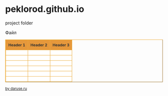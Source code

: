# peklorod.github.io
project folder


Файл 
<html>
<head>
</head>
<body>
<style type="text/css">
.tftable {font-size:12px;color:#333333;width:100%;border-width: 1px;border-color: #ebab3a;border-collapse: collapse;}
.tftable th {font-size:12px;background-color:#e6983b;border-width: 1px;padding: 8px;border-style: solid;border-color: #ebab3a;text-align:left;}
.tftable tr {background-color:#ffffff;}
.tftable td {font-size:12px;border-width: 1px;padding: 8px;border-style: solid;border-color: #ebab3a;}
.tftable tr:hover {background-color:#ffff99;}
</style>

<table class="tftable" border="1">
<tr><th>Header 1</th><th>Header 2</th><th>Header 3</th></tr>
<tr><td> </td><td> </td><td> </td></tr>
<tr><td> </td><td> </td><td> </td></tr>
<tr><td> </td><td> </td><td> </td></tr>
<tr><td> </td><td> </td><td> </td></tr>
<tr><td> </td><td> </td><td> </td></tr>
<tr><td> </td><td> </td><td> </td></tr>
</table>

<p><small> <a href="http://daruse.ru/" target="_blank">by daruse.ru</a></small></p>

</body>
</html>

